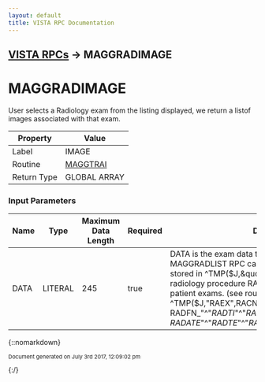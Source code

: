 ```yaml
---
layout: default
title: VISTA RPC Documentation
---
```


## [VISTA RPCs](TableOfContents) &#8594; MAGGRADIMAGE
# MAGGRADIMAGE

User selects a Radiology exam from the listing displayed, we return a listof images associated with that exam.

Property | Value
--- | ---
Label | IMAGE
Routine | [MAGGTRAI](http://code.osehra.org/dox/Routine_MAGGTRAI_source.html)
Return Type | GLOBAL ARRAY


### Input Parameters

Name | Type | Maximum Data Length | Required | Description
--- | --- | --- | --- | ---
DATA | LITERAL | 245 | true | DATA is the exam data that was output from the MAGGRADLIST RPC call.DATA is the Radiology values stored in ^TMP($J,&quot;RAEX&quot;,x)  that the radiology procedure RAPTLU sets during the search  for patient exams.  (see routine RAPTLU )      ^TMP($J,&quot;RAEX&quot;,RACNT)&#x3D;     RADFN_&quot;^&quot;_RADTI_&quot;^&quot;_RACNI_&quot;^&quot;_RANME_&quot;^&quot;_RASSN_&quot;^&quot;    _RADATE_&quot;^&quot;_RADTE_&quot;^&quot;_RACN_&quot;^&quot;_RAPRC_&quot;^&quot;_RARPT_&quot;^&quot;_RAST



{::nomarkdown} <br/><p style="font-size: 11px">Document generated on July 3rd 2017, 12:09:02 pm</p>{:/}